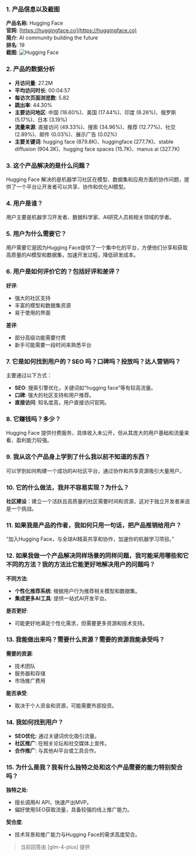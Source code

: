 ### 1. 产品信息以及截图

**产品名称**: Hugging Face  
**官网**: [https://huggingface.co](https://huggingface.co)  
**简介**: AI community building the future  
**排名**: 19  
**截图**: ![Hugging Face](https://cdn-images.toolify.ai/170349952477517677.jpg)

### 2. 产品的数据分析

- **月访问量**: 27.2M
- **平均访问时长**: 00:04:57
- **每访次页面浏览数**: 5.82
- **跳出率**: 44.30%
- **主要访问地区**: 中国 (18.60%)、美国 (17.44%)、印度 (8.26%)、俄罗斯 (5.17%)、日本 (3.19%)
- **流量来源**: 直接访问 (49.33%)、搜索 (34.96%)、推荐 (12.77%)、社交 (2.89%)、邮件 (0.03%)、展示广告 (0.02%)
- **主要关键词**: hugging face (879.8K)、huggingface (277.7K)、stable diffusion (904.3K)、hugging face spaces (15.7K)、manus ai (327.7K)

### 3. 这个产品解决的是什么问题？

Hugging Face 解决的是机器学习社区在模型、数据集和应用方面的协作问题，提供了一个平台让开发者可以共享、协作和优化AI模型。

### 4. 用户是谁？

用户主要是机器学习开发者、数据科学家、AI研究人员和相关领域的学者。

### 5. 用户为什么需要它？

用户需要它是因为Hugging Face提供了一个集中化的平台，方便他们分享和获取高质量的AI模型和数据集，加速开发过程，降低研发成本。

### 6. 用户是如何评价它的？包括好评和差评？

**好评**:
- 强大的社区支持
- 丰富的模型和数据集资源
- 易于使用的界面

**差评**:
- 部分高级功能需要付费
- 新手可能需要一段时间来熟悉平台

### 7. 它是如何找到用户的？SEO 吗？口碑吗？投放吗？达人营销吗？

主要通过以下方式：
- **SEO**: 搜索引擎优化，关键词如“hugging face”等有较高流量。
- **口碑**: 强大的社区支持和用户推荐。
- **直接访问**: 知名度高，用户直接访问官网。

### 8. 它赚钱吗？多少？

Hugging Face 提供付费服务，具体收入未公开，但从其庞大的用户基础和流量来看，盈利能力较强。

### 9. 我从这个产品身上学到了什么我以前不知道的东西？

可以学到如何构建一个成功的AI社区平台，通过协作和共享资源吸引大量用户。

### 10. 它的什么做法，我并不容易实现？为什么？

**社区建设**：建立一个活跃且高质量的社区需要时间和资源，这对于独立开发者来说是一个挑战。

### 11. 如果我是产品的作者，我如何只用一句话，把产品推销给用户？

“加入Hugging Face，与全球AI精英共享和协作，加速你的机器学习项目。”

### 12. 如果我做一个产品解决同样场景的同样问题，我可能采用哪些和它不同的方法？我的方法比它能更好地解决用户的问题吗？

**不同方法**:
- **个性化推荐系统**: 根据用户行为推荐相关模型和数据集。
- **集成更多AI工具**: 提供一站式AI开发平台。

**是否更好**:
- 可能更好地满足个性化需求，但需要更多资源和技术支持。

### 13. 我能做出来吗？需要什么资源？需要的资源我能承受吗？

**需要的资源**:
- 技术团队
- 服务器和存储
- 市场推广费用

**能否承受**:
- 取决于个人资金和资源，可能需要外部投资。

### 14. 我如何找到用户？

- **SEO优化**: 通过关键词优化吸引流量。
- **社区推广**: 在相关论坛和社交媒体上宣传。
- **合作推广**: 与其他AI平台或工具合作。

### 15. 为什么是我？我有什么独特之处和这个产品需要的能力特别契合吗？

**独特之处**:
- 擅长调用AI API，快速产出MVP。
- 偏好使用SEO获取流量，具备较强的线上推广能力。

**契合度**:
- 技术背景和推广能力与Hugging Face的需求高度契合。

> 当前回答由 [glm-4-plus] 提供